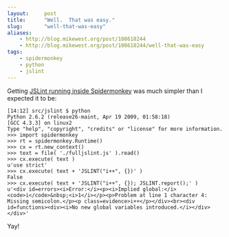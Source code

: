 ```yaml
---
layout:     post
title:      "Well.  That was easy."
slug:       "well-that-was-easy"
aliases:
    - http://blog.mikewest.org/post/108618244
    - http://blog.mikewest.org/post/108618244/well-that-was-easy
tags: 
    - spidermonkey
    - python
    - jslint
---
```

Getting [JSLint running inside Spidermonkey][that] was much simpler than I expected it to be:

    [14:12] src/jslint $ python
    Python 2.6.2 (release26-maint, Apr 19 2009, 01:58:18) 
    [GCC 4.3.3] on linux2
    Type "help", "copyright", "credits" or "license" for more information.
    >>> import spidermonkey
    >>> rt = spidermonkey.Runtime()
    >>> cx = rt.new_context()
    >>> text = file( './fulljslint.js' ).read()
    >>> cx.execute( text )
    u'use strict'
    >>> cx.execute( text + 'JSLINT("i++", {})' )
    False
    >>> cx.execute( text + 'JSLINT("i++", {}); JSLINT.report();' )
    u'<div id=errors><i>Error:</i><p><i>Implied global:</i> <code>i</code>&nbsp;<i>1</i></p><p>Problem at line 1 character 4: Missing semicolon.</p><p class=evidence>i++</p></div><br><div id=functions><div><i>No new global variables introduced.</i></div></div>'

Yay!

[that]: http://blog.mikewest.org/post/108613427/running-python-spidermonkey-on-jeos
